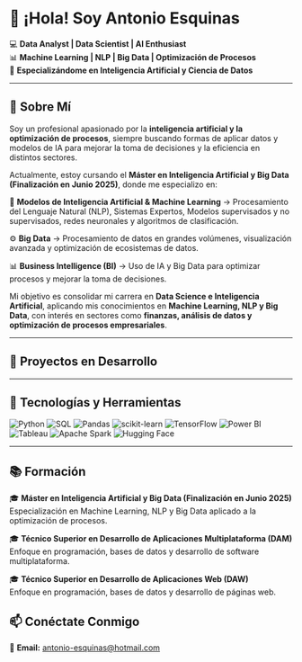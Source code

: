 # 👋 ¡Hola! Soy Antonio Esquinas
💻 **Data Analyst | Data Scientist | AI Enthusiast**  
📊 **Machine Learning | NLP | Big Data | Optimización de Procesos**  
🚀 **Especializándome en Inteligencia Artificial y Ciencia de Datos**  

---

## 👤 Sobre Mí  
Soy un profesional apasionado por la **inteligencia artificial y la optimización de procesos**, siempre buscando formas de aplicar datos y modelos de IA para mejorar la toma de decisiones y la eficiencia en distintos sectores.  

Actualmente, estoy cursando el **Máster en Inteligencia Artificial y Big Data (Finalización en Junio 2025)**, donde me especializo en:  

🤖 **Modelos de Inteligencia Artificial & Machine Learning** → Procesamiento del Lenguaje Natural (NLP), Sistemas Expertos, Modelos supervisados y no supervisados, redes neuronales y algoritmos de clasificación.  

⚙️ **Big Data** → Procesamiento de datos en grandes volúmenes, visualización avanzada y optimización de ecosistemas de datos.  

📊 **Business Intelligence (BI)** → Uso de IA y Big Data para optimizar procesos y mejorar la toma de decisiones.  

Mi objetivo es consolidar mi carrera en **Data Science e Inteligencia Artificial**, aplicando mis conocimientos en **Machine Learning, NLP y Big Data**, con interés en sectores como **finanzas, análisis de datos y optimización de procesos empresariales**.  

---

## 📂 Proyectos en Desarrollo  


---

## 🚀 Tecnologías y Herramientas  

![Python](https://img.shields.io/badge/Python-3776AB?style=for-the-badge&logo=python&logoColor=white)   ![SQL](https://img.shields.io/badge/SQL-336791?style=for-the-badge&logo=postgresql&logoColor=white)   ![Pandas](https://img.shields.io/badge/Pandas-150458?style=for-the-badge&logo=pandas&logoColor=white)   ![scikit-learn](https://img.shields.io/badge/Scikit--Learn-F7931E?style=for-the-badge&logo=scikit-learn&logoColor=white)   ![TensorFlow](https://img.shields.io/badge/TensorFlow-FF6F00?style=for-the-badge&logo=tensorflow&logoColor=white)   ![Power BI](https://img.shields.io/badge/Power%20BI-F2C811?style=for-the-badge&logo=power-bi&logoColor=black)   ![Tableau](https://img.shields.io/badge/Tableau-E97627?style=for-the-badge&logo=tableau&logoColor=white)   ![Apache Spark](https://img.shields.io/badge/Apache%20Spark-E25A1C?style=for-the-badge&logo=apachespark&logoColor=white)   ![Hugging Face](https://img.shields.io/badge/Hugging%20Face-FFDD00?style=for-the-badge&logo=huggingface&logoColor=black)  

---

## 📚 Formación  
🎓 **Máster en Inteligencia Artificial y Big Data (Finalización en Junio 2025)**  
Especialización en Machine Learning, NLP y Big Data aplicado a la optimización de procesos.   

🎓 **Técnico Superior en Desarrollo de Aplicaciones Multiplataforma (DAM)**  
Enfoque en programación, bases de datos y desarrollo de software multiplataforma.  

🎓 **Técnico Superior en Desarrollo de Aplicaciones Web (DAW)**  
Enfoque en programación, bases de datos y desarrollo de páginas web.  



## 📫 Conéctate Conmigo  
📧 **Email:** antonio-esquinas@hotmail.com
